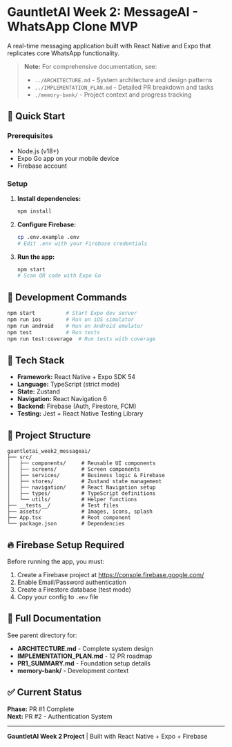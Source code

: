 # GauntletAI Week 2: MessageAI - WhatsApp Clone MVP

A real-time messaging application built with React Native and Expo that replicates core WhatsApp functionality.

> **Note:** For comprehensive documentation, see:
> - `../ARCHITECTURE.md` - System architecture and design patterns
> - `../IMPLEMENTATION_PLAN.md` - Detailed PR breakdown and tasks
> - `./memory-bank/` - Project context and progress tracking

## 🚀 Quick Start

### Prerequisites
- Node.js (v18+)
- Expo Go app on your mobile device
- Firebase account

### Setup

1. **Install dependencies:**
   ```bash
   npm install
   ```

2. **Configure Firebase:**
   ```bash
   cp .env.example .env
   # Edit .env with your Firebase credentials
   ```

3. **Run the app:**
   ```bash
   npm start
   # Scan QR code with Expo Go
   ```

## 📱 Development Commands

```bash
npm start          # Start Expo dev server
npm run ios        # Run on iOS simulator
npm run android    # Run on Android emulator
npm test           # Run tests
npm run test:coverage  # Run tests with coverage
```

## 🔧 Tech Stack

- **Framework:** React Native + Expo SDK 54
- **Language:** TypeScript (strict mode)
- **State:** Zustand
- **Navigation:** React Navigation 6
- **Backend:** Firebase (Auth, Firestore, FCM)
- **Testing:** Jest + React Native Testing Library

## 📁 Project Structure

```
gauntletai_week2_messageai/
├── src/
│   ├── components/     # Reusable UI components
│   ├── screens/        # Screen components
│   ├── services/       # Business logic & Firebase
│   ├── stores/         # Zustand state management
│   ├── navigation/     # React Navigation setup
│   ├── types/          # TypeScript definitions
│   └── utils/          # Helper functions
├── __tests__/          # Test files
├── assets/             # Images, icons, splash
├── App.tsx             # Root component
└── package.json        # Dependencies
```

## 🔥 Firebase Setup Required

Before running the app, you must:

1. Create a Firebase project at https://console.firebase.google.com/
2. Enable Email/Password authentication
3. Create a Firestore database (test mode)
4. Copy your config to `.env` file

## 📖 Full Documentation

See parent directory for:
- **ARCHITECTURE.md** - Complete system design
- **IMPLEMENTATION_PLAN.md** - 12 PR roadmap
- **PR1_SUMMARY.md** - Foundation setup details
- **memory-bank/** - Development context

## ✅ Current Status

**Phase:** PR #1 Complete  
**Next:** PR #2 - Authentication System

---

**GauntletAI Week 2 Project** | Built with React Native + Expo + Firebase

